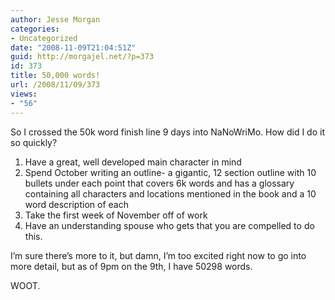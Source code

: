 ```yaml
---
author: Jesse Morgan
categories:
- Uncategorized
date: "2008-11-09T21:04:51Z"
guid: http://morgajel.net/?p=373
id: 373
title: 50,000 words!
url: /2008/11/09/373
views:
- "56"
---
```


So I crossed the 50k word finish line 9 days into NaNoWriMo. How did I do it so quickly?

1. Have a great, well developed main character in mind
2. Spend October writing an outline- a gigantic, 12 section outline with 10 bullets under each point that covers 6k words and has a glossary containing all characters and locations mentioned in the book and a 10 word description of each
3. Take the first week of November off of work
4. Have an understanding spouse who gets that you are compelled to do this.

I’m sure there’s more to it, but damn, I’m too excited right now to go into more detail, but as of 9pm on the 9th, I have 50298 words.

WOOT.